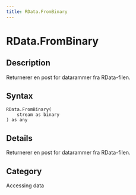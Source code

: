 ```yaml
---
title: RData.FromBinary
---
```


# RData.FromBinary


## Description

Returnerer en post for datarammer fra RData-filen.


## Syntax

```powerquery
RData.FromBinary(
    stream as binary
) as any
```


## Details

Returnerer en post for datarammer fra RData-filen.



## Category
Accessing data
